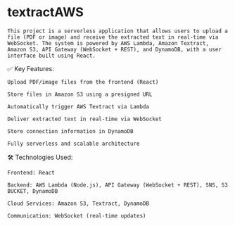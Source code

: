 # textractAWS
    This project is a serverless application that allows users to upload a file (PDF or image) and receive the extracted text in real-time via WebSocket. The system is powered by AWS Lambda, Amazon Textract, Amazon S3, API Gateway (WebSocket + REST), and DynamoDB, with a user interface built using React.

✅ Key Features:

    Upload PDF/image files from the frontend (React)

    Store files in Amazon S3 using a presigned URL

    Automatically trigger AWS Textract via Lambda

    Deliver extracted text in real-time via WebSocket

    Store connection information in DynamoDB

    Fully serverless and scalable architecture

🛠 Technologies Used:

    Frontend: React

    Backend: AWS Lambda (Node.js), API Gateway (WebSocket + REST), SNS, S3 BUCKET, DynamoDB

    Cloud Services: Amazon S3, Textract, DynamoDB

    Communication: WebSocket (real-time updates)

